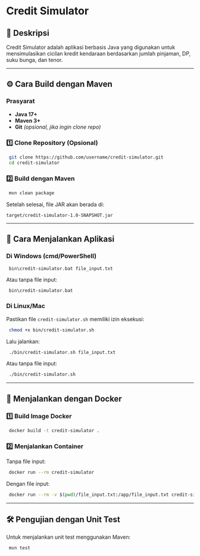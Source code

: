 # Credit Simulator

## 📌 Deskripsi
Credit Simulator adalah aplikasi berbasis Java yang digunakan untuk mensimulasikan cicilan kredit kendaraan berdasarkan jumlah pinjaman, DP, suku bunga, dan tenor.

---
## ⚙️ Cara Build dengan Maven
### **Prasyarat**
- **Java 17+**
- **Maven 3+**
- **Git** *(opsional, jika ingin clone repo)*

### **1️⃣ Clone Repository (Opsional)**
```sh
 git clone https://github.com/username/credit-simulator.git
 cd credit-simulator
```

### **2️⃣ Build dengan Maven**
```sh
 mvn clean package
```
Setelah selesai, file JAR akan berada di:
```
target/credit-simulator-1.0-SNAPSHOT.jar
```

---
## 🚀 Cara Menjalankan Aplikasi

### **Di Windows (cmd/PowerShell)**
```sh
 bin\credit-simulator.bat file_input.txt
```
Atau tanpa file input:
```sh
 bin\credit-simulator.bat
```

### **Di Linux/Mac**
Pastikan file `credit-simulator.sh` memiliki izin eksekusi:
```sh
 chmod +x bin/credit-simulator.sh
```
Lalu jalankan:
```sh
 ./bin/credit-simulator.sh file_input.txt
```
Atau tanpa file input:
```sh
 ./bin/credit-simulator.sh
```

---
## 🐳 Menjalankan dengan Docker
### **1️⃣ Build Image Docker**
```sh
 docker build -t credit-simulator .
```

### **2️⃣ Menjalankan Container**
Tanpa file input:
```sh
 docker run --rm credit-simulator
```
Dengan file input:
```sh
 docker run --rm -v $(pwd)/file_input.txt:/app/file_input.txt credit-simulator file_input.txt
```

---
## 🛠 Pengujian dengan Unit Test
Untuk menjalankan unit test menggunakan Maven:
```sh
 mvn test
```
